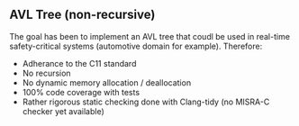 ## AVL Tree (non-recursive)

The goal has been to implement an AVL tree that coudl be used in real-time safety-critical systems (automotive domain for example). Therefore:

* Adherance to the C11 standard
* No recursion
* No dynamic memory allocation / deallocation
* 100% code coverage with tests
* Rather rigorous static checking done with Clang-tidy (no MISRA-C checker yet available)
